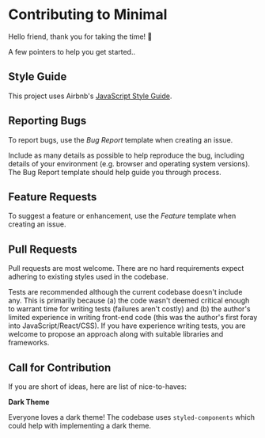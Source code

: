 # Contributing to Minimal

Hello friend, thank you for taking the time! :tada:

A few pointers to help you get started..

## Style Guide

This project uses Airbnb's [JavaScript Style Guide](https://airbnb.io/javascript/react/).

## Reporting Bugs

To report bugs, use the _Bug Report_ template when creating an issue.

Include as many details as possible to help reproduce the bug, including details of your environment (e.g. browser and operating system versions). The Bug Report template should help guide you through process.

## Feature Requests

To suggest a feature or enhancement, use the _Feature_ template when creating an issue.

## Pull Requests

Pull requests are most welcome. There are no hard requirements expect adhering to existing styles used in the codebase.

Tests are recommended although the current codebase doesn't include any. This is primarily because (a) the code wasn't deemed critical enough to warrant time for writing tests (failures aren't costly) and (b) the author's limited experience in writing front-end code (this was the author's first foray into JavaScript/React/CSS). If you have experience writing tests, you are welcome to propose an approach along with suitable libraries and frameworks.

## Call for Contribution

If you are short of ideas, here are list of nice-to-haves:

**Dark Theme**

Everyone loves a dark theme! The codebase uses `styled-components` which could help with implementing a dark theme.